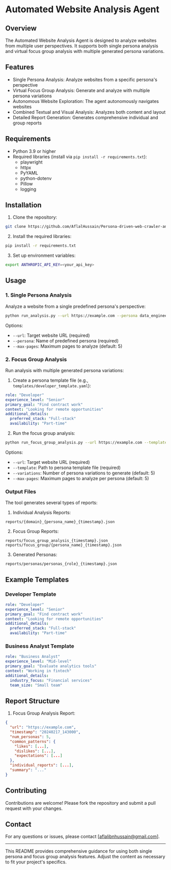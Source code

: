 # Automated Website Analysis Agent

## Overview

The Automated Website Analysis Agent is designed to analyze websites from multiple user perspectives. It supports both single persona analysis and virtual focus group analysis with multiple generated persona variations.

## Features

* Single Persona Analysis: Analyze websites from a specific persona's perspective
* Virtual Focus Group Analysis: Generate and analyze with multiple persona variations
* Autonomous Website Exploration: The agent autonomously navigates websites
* Combined Textual and Visual Analysis: Analyzes both content and layout
* Detailed Report Generation: Generates comprehensive individual and group reports

## Requirements

* Python 3.9 or higher
* Required libraries (install via `pip install -r requirements.txt`):
  - playwright
  - httpx
  - PyYAML
  - python-dotenv
  - Pillow
  - logging

## Installation

1. Clone the repository:
```bash
git clone https://github.com/AflalHussain/Persona-driven-web-crawler-and-analyzer.git
```

2. Install the required libraries:
```bash
pip install -r requirements.txt
```

3. Set up environment variables:
```bash
export ANTHROPIC_API_KEY=<your_api_key>
```

## Usage

### 1. Single Persona Analysis

Analyze a website from a single predefined persona's perspective:

```bash
python run_analysis.py --url https://example.com --persona data_engineer
```

Options:
- `--url`: Target website URL (required)
- `--persona`: Name of predefined persona (required)
- `--max-pages`: Maximum pages to analyze (default: 5)

### 2. Focus Group Analysis

Run analysis with multiple generated persona variations:

1. Create a persona template file (e.g., `templates/developer_template.yaml`):
```yaml
role: "Developer"
experience_level: "Senior"
primary_goal: "Find contract work"
context: "Looking for remote opportunities"
additional_details:
  preferred_stack: "Full-stack"
  availability: "Part-time"
```

2. Run the focus group analysis:
```bash
python run_focus_group_analysis.py --url https://example.com --template templates/developer_template.yaml --variations 5
```

Options:
- `--url`: Target website URL (required)
- `--template`: Path to persona template file (required)
- `--variations`: Number of persona variations to generate (default: 5)
- `--max-pages`: Maximum pages to analyze per persona (default: 5)

### Output Files

The tool generates several types of reports:

1. Individual Analysis Reports:
```
reports/{domain}_{persona_name}_{timestamp}.json
```

2. Focus Group Reports:
```
reports/focus_group_analysis_{timestamp}.json
reports/focus_group/{persona_name}_{timestamp}.json
```

3. Generated Personas:
```
reports/personas/personas_{role}_{timestamp}.json
```

## Example Templates

### Developer Template
```yaml
role: "Developer"
experience_level: "Senior"
primary_goal: "Find contract work"
context: "Looking for remote opportunities"
additional_details:
  preferred_stack: "Full-stack"
  availability: "Part-time"
```

### Business Analyst Template
```yaml
role: "Business Analyst"
experience_level: "Mid-level"
primary_goal: "Evaluate analytics tools"
context: "Working in fintech"
additional_details:
  industry_focus: "Financial services"
  team_size: "Small team"
```

## Report Structure

1. Focus Group Analysis Report:
```json
{
  "url": "https://example.com",
  "timestamp": "20240217_143000",
  "num_personas": 5,
  "common_patterns": {
    "likes": [...],
    "dislikes": [...],
    "expectations": [...]
  },
  "individual_reports": [...],
  "summary": "..."
}
```

## Contributing

Contributions are welcome! Please fork the repository and submit a pull request with your changes.

## Contact

For any questions or issues, please contact [aflalibnhussain@gmail.com].

---

This README provides comprehensive guidance for using both single persona and focus group analysis features. Adjust the content as necessary to fit your project's specifics.